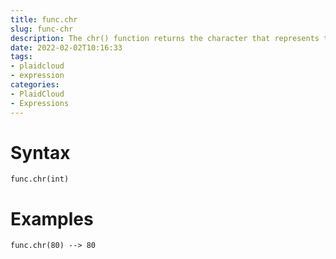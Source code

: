 ```yaml
---
title: func.chr
slug: func-chr
description: The chr() function returns the character that represents the specified unicode
date: 2022-02-02T10:16:33
tags:
- plaidcloud
- expression
categories:
- PlaidCloud
- Expressions
---
```



# Syntax



```
func.chr(int)
```


# Examples



```
func.chr(80) --> 80
```

